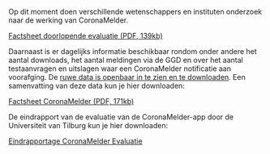 Op dit moment doen verschillende wetenschappers en instituten onderzoek naar de werking van CoronaMelder. 

<a href="/media/Factsheet_doorlopende_evaluatie.pdf" rel="noopener noreferrer" target="_blank">Factsheet doorlopende evaluatie (PDF, 139kb)</a>

Daarnaast is er dagelijks informatie beschikbaar rondom onder andere het aantal downloads, het aantal meldingen via de GGD en over het aantal testaanvragen en uitslagen waar een CoronaMelder notificatie aan voorafging. De 
<a href="https://github.com/minvws/nl-covid19-notification-app-statistics/tree/main/statistics" rel="noopener noreferrer" target="_blank">ruwe data is openbaar in te zien en te downloaden</a>. Een samenvatting van deze data kun je hier downloaden:

<a href="/media/Factsheet_Corona_latest.pdf" rel="noopener noreferrer" target="_blank">Factsheet CoronaMelder (PDF, 171kb)</a>

De eindrapport van de evaluatie van de CoronaMelder-app door de Universiteit van Tilburg kun je hier downloaden:

<a href="https://www.rijksoverheid.nl/ministeries/ministerie-van-volksgezondheid-welzijn-en-sport/documenten/rapporten/2021/02/24/eindrapportage-coronamelder-evaluatie-tilburg-university-17-februari-2021" rel="noopener noreferrer" target="_blank">Eindrapportage CoronaMelder Evaluatie</a>
